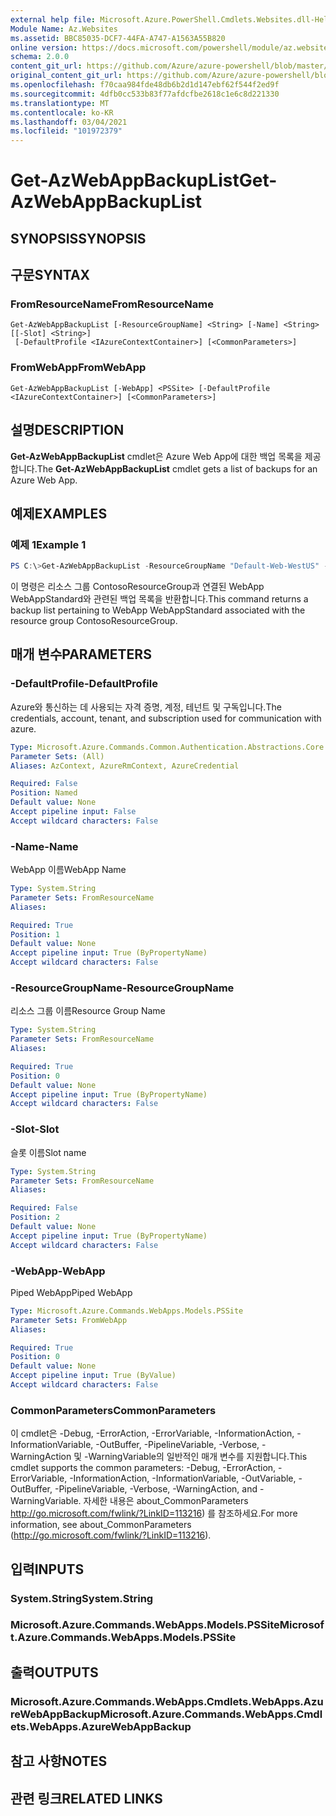 ```yaml
---
external help file: Microsoft.Azure.PowerShell.Cmdlets.Websites.dll-Help.xml
Module Name: Az.Websites
ms.assetid: BBC85035-DCF7-44FA-A747-A1563A55B820
online version: https://docs.microsoft.com/powershell/module/az.websites/get-azwebappbackuplist
schema: 2.0.0
content_git_url: https://github.com/Azure/azure-powershell/blob/master/src/Websites/Websites/help/Get-AzWebAppBackupList.md
original_content_git_url: https://github.com/Azure/azure-powershell/blob/master/src/Websites/Websites/help/Get-AzWebAppBackupList.md
ms.openlocfilehash: f70caa984fde48db6b2d1d147ebf62f544f2ed9f
ms.sourcegitcommit: 4dfb0cc533b83f77afdcfbe2618c1e6c8d221330
ms.translationtype: MT
ms.contentlocale: ko-KR
ms.lasthandoff: 03/04/2021
ms.locfileid: "101972379"
---
```

# <span data-ttu-id="7f783-101">Get-AzWebAppBackupList</span><span class="sxs-lookup"><span data-stu-id="7f783-101">Get-AzWebAppBackupList</span></span>

## <span data-ttu-id="7f783-102">SYNOPSIS</span><span class="sxs-lookup"><span data-stu-id="7f783-102">SYNOPSIS</span></span>

## <span data-ttu-id="7f783-103">구문</span><span class="sxs-lookup"><span data-stu-id="7f783-103">SYNTAX</span></span>

### <span data-ttu-id="7f783-104">FromResourceName</span><span class="sxs-lookup"><span data-stu-id="7f783-104">FromResourceName</span></span>
```
Get-AzWebAppBackupList [-ResourceGroupName] <String> [-Name] <String> [[-Slot] <String>]
 [-DefaultProfile <IAzureContextContainer>] [<CommonParameters>]
```

### <span data-ttu-id="7f783-105">FromWebApp</span><span class="sxs-lookup"><span data-stu-id="7f783-105">FromWebApp</span></span>
```
Get-AzWebAppBackupList [-WebApp] <PSSite> [-DefaultProfile <IAzureContextContainer>] [<CommonParameters>]
```

## <span data-ttu-id="7f783-106">설명</span><span class="sxs-lookup"><span data-stu-id="7f783-106">DESCRIPTION</span></span>
<span data-ttu-id="7f783-107">**Get-AzWebAppBackupList** cmdlet은 Azure Web App에 대한 백업 목록을 제공합니다.</span><span class="sxs-lookup"><span data-stu-id="7f783-107">The **Get-AzWebAppBackupList** cmdlet gets a list of backups for an Azure Web App.</span></span>

## <span data-ttu-id="7f783-108">예제</span><span class="sxs-lookup"><span data-stu-id="7f783-108">EXAMPLES</span></span>

### <span data-ttu-id="7f783-109">예제 1</span><span class="sxs-lookup"><span data-stu-id="7f783-109">Example 1</span></span>
```powershell
PS C:\>Get-AzWebAppBackupList -ResourceGroupName "Default-Web-WestUS" -Name "WebAppStandard"
```

<span data-ttu-id="7f783-110">이 명령은 리소스 그룹 ContosoResourceGroup과 연결된 WebApp WebAppStandard와 관련된 백업 목록을 반환합니다.</span><span class="sxs-lookup"><span data-stu-id="7f783-110">This command returns a backup list pertaining to WebApp WebAppStandard associated with the resource group ContosoResourceGroup.</span></span>

## <span data-ttu-id="7f783-111">매개 변수</span><span class="sxs-lookup"><span data-stu-id="7f783-111">PARAMETERS</span></span>

### <span data-ttu-id="7f783-112">-DefaultProfile</span><span class="sxs-lookup"><span data-stu-id="7f783-112">-DefaultProfile</span></span>
<span data-ttu-id="7f783-113">Azure와 통신하는 데 사용되는 자격 증명, 계정, 테넌트 및 구독입니다.</span><span class="sxs-lookup"><span data-stu-id="7f783-113">The credentials, account, tenant, and subscription used for communication with azure.</span></span>

```yaml
Type: Microsoft.Azure.Commands.Common.Authentication.Abstractions.Core.IAzureContextContainer
Parameter Sets: (All)
Aliases: AzContext, AzureRmContext, AzureCredential

Required: False
Position: Named
Default value: None
Accept pipeline input: False
Accept wildcard characters: False
```

### <span data-ttu-id="7f783-114">-Name</span><span class="sxs-lookup"><span data-stu-id="7f783-114">-Name</span></span>
<span data-ttu-id="7f783-115">WebApp 이름</span><span class="sxs-lookup"><span data-stu-id="7f783-115">WebApp Name</span></span>

```yaml
Type: System.String
Parameter Sets: FromResourceName
Aliases:

Required: True
Position: 1
Default value: None
Accept pipeline input: True (ByPropertyName)
Accept wildcard characters: False
```

### <span data-ttu-id="7f783-116">-ResourceGroupName</span><span class="sxs-lookup"><span data-stu-id="7f783-116">-ResourceGroupName</span></span>
<span data-ttu-id="7f783-117">리소스 그룹 이름</span><span class="sxs-lookup"><span data-stu-id="7f783-117">Resource Group Name</span></span>

```yaml
Type: System.String
Parameter Sets: FromResourceName
Aliases:

Required: True
Position: 0
Default value: None
Accept pipeline input: True (ByPropertyName)
Accept wildcard characters: False
```

### <span data-ttu-id="7f783-118">-Slot</span><span class="sxs-lookup"><span data-stu-id="7f783-118">-Slot</span></span>
<span data-ttu-id="7f783-119">슬롯 이름</span><span class="sxs-lookup"><span data-stu-id="7f783-119">Slot name</span></span>

```yaml
Type: System.String
Parameter Sets: FromResourceName
Aliases:

Required: False
Position: 2
Default value: None
Accept pipeline input: True (ByPropertyName)
Accept wildcard characters: False
```

### <span data-ttu-id="7f783-120">-WebApp</span><span class="sxs-lookup"><span data-stu-id="7f783-120">-WebApp</span></span>
<span data-ttu-id="7f783-121">Piped WebApp</span><span class="sxs-lookup"><span data-stu-id="7f783-121">Piped WebApp</span></span>

```yaml
Type: Microsoft.Azure.Commands.WebApps.Models.PSSite
Parameter Sets: FromWebApp
Aliases:

Required: True
Position: 0
Default value: None
Accept pipeline input: True (ByValue)
Accept wildcard characters: False
```

### <span data-ttu-id="7f783-122">CommonParameters</span><span class="sxs-lookup"><span data-stu-id="7f783-122">CommonParameters</span></span>
<span data-ttu-id="7f783-123">이 cmdlet은 -Debug, -ErrorAction, -ErrorVariable, -InformationAction, -InformationVariable, -OutBuffer, -PipelineVariable, -Verbose, -WarningAction 및 -WarningVariable의 일반적인 매개 변수를 지원합니다.</span><span class="sxs-lookup"><span data-stu-id="7f783-123">This cmdlet supports the common parameters: -Debug, -ErrorAction, -ErrorVariable, -InformationAction, -InformationVariable, -OutVariable, -OutBuffer, -PipelineVariable, -Verbose, -WarningAction, and -WarningVariable.</span></span> <span data-ttu-id="7f783-124">자세한 내용은 about_CommonParameters http://go.microsoft.com/fwlink/?LinkID=113216) 를 참조하세요.</span><span class="sxs-lookup"><span data-stu-id="7f783-124">For more information, see about_CommonParameters (http://go.microsoft.com/fwlink/?LinkID=113216).</span></span>

## <span data-ttu-id="7f783-125">입력</span><span class="sxs-lookup"><span data-stu-id="7f783-125">INPUTS</span></span>

### <span data-ttu-id="7f783-126">System.String</span><span class="sxs-lookup"><span data-stu-id="7f783-126">System.String</span></span>

### <span data-ttu-id="7f783-127">Microsoft.Azure.Commands.WebApps.Models.PSSite</span><span class="sxs-lookup"><span data-stu-id="7f783-127">Microsoft.Azure.Commands.WebApps.Models.PSSite</span></span>

## <span data-ttu-id="7f783-128">출력</span><span class="sxs-lookup"><span data-stu-id="7f783-128">OUTPUTS</span></span>

### <span data-ttu-id="7f783-129">Microsoft.Azure.Commands.WebApps.Cmdlets.WebApps.AzureWebAppBackup</span><span class="sxs-lookup"><span data-stu-id="7f783-129">Microsoft.Azure.Commands.WebApps.Cmdlets.WebApps.AzureWebAppBackup</span></span>

## <span data-ttu-id="7f783-130">참고 사항</span><span class="sxs-lookup"><span data-stu-id="7f783-130">NOTES</span></span>

## <span data-ttu-id="7f783-131">관련 링크</span><span class="sxs-lookup"><span data-stu-id="7f783-131">RELATED LINKS</span></span>
